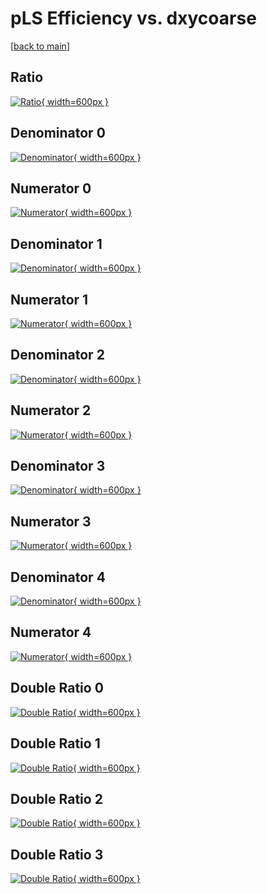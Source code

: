 # pLS Efficiency vs. dxycoarse

[[back to main](./)]



## Ratio

[![Ratio](../mtv/var/pLS_base_0_1_eff_dxycoarse.png){ width=600px }](../mtv/var/pLS_base_0_1_eff_dxycoarse.pdf)

## Denominator 0

[![Denominator](../mtv/den/pLS_base_0_1_eff_dxycoarse_den0.png){ width=600px }](../mtv/den/pLS_base_0_1_eff_dxycoarse_den0.pdf)

## Numerator 0

[![Numerator](../mtv/num/pLS_base_0_1_eff_dxycoarse_num0.png){ width=600px }](../mtv/num/pLS_base_0_1_eff_dxycoarse_num0.pdf)

## Denominator 1

[![Denominator](../mtv/den/pLS_base_0_1_eff_dxycoarse_den1.png){ width=600px }](../mtv/den/pLS_base_0_1_eff_dxycoarse_den1.pdf)

## Numerator 1

[![Numerator](../mtv/num/pLS_base_0_1_eff_dxycoarse_num1.png){ width=600px }](../mtv/num/pLS_base_0_1_eff_dxycoarse_num1.pdf)

## Denominator 2

[![Denominator](../mtv/den/pLS_base_0_1_eff_dxycoarse_den2.png){ width=600px }](../mtv/den/pLS_base_0_1_eff_dxycoarse_den2.pdf)

## Numerator 2

[![Numerator](../mtv/num/pLS_base_0_1_eff_dxycoarse_num2.png){ width=600px }](../mtv/num/pLS_base_0_1_eff_dxycoarse_num2.pdf)

## Denominator 3

[![Denominator](../mtv/den/pLS_base_0_1_eff_dxycoarse_den3.png){ width=600px }](../mtv/den/pLS_base_0_1_eff_dxycoarse_den3.pdf)

## Numerator 3

[![Numerator](../mtv/num/pLS_base_0_1_eff_dxycoarse_num3.png){ width=600px }](../mtv/num/pLS_base_0_1_eff_dxycoarse_num3.pdf)

## Denominator 4

[![Denominator](../mtv/den/pLS_base_0_1_eff_dxycoarse_den4.png){ width=600px }](../mtv/den/pLS_base_0_1_eff_dxycoarse_den4.pdf)

## Numerator 4

[![Numerator](../mtv/num/pLS_base_0_1_eff_dxycoarse_num4.png){ width=600px }](../mtv/num/pLS_base_0_1_eff_dxycoarse_num4.pdf)

## Double Ratio 0

[![Double Ratio](../mtv/ratio/pLS_base_0_1_eff_dxycoarse_ratio0.png){ width=600px }](../mtv/ratio/pLS_base_0_1_eff_dxycoarse_ratio0.pdf)

## Double Ratio 1

[![Double Ratio](../mtv/ratio/pLS_base_0_1_eff_dxycoarse_ratio1.png){ width=600px }](../mtv/ratio/pLS_base_0_1_eff_dxycoarse_ratio1.pdf)

## Double Ratio 2

[![Double Ratio](../mtv/ratio/pLS_base_0_1_eff_dxycoarse_ratio2.png){ width=600px }](../mtv/ratio/pLS_base_0_1_eff_dxycoarse_ratio2.pdf)

## Double Ratio 3

[![Double Ratio](../mtv/ratio/pLS_base_0_1_eff_dxycoarse_ratio3.png){ width=600px }](../mtv/ratio/pLS_base_0_1_eff_dxycoarse_ratio3.pdf)

